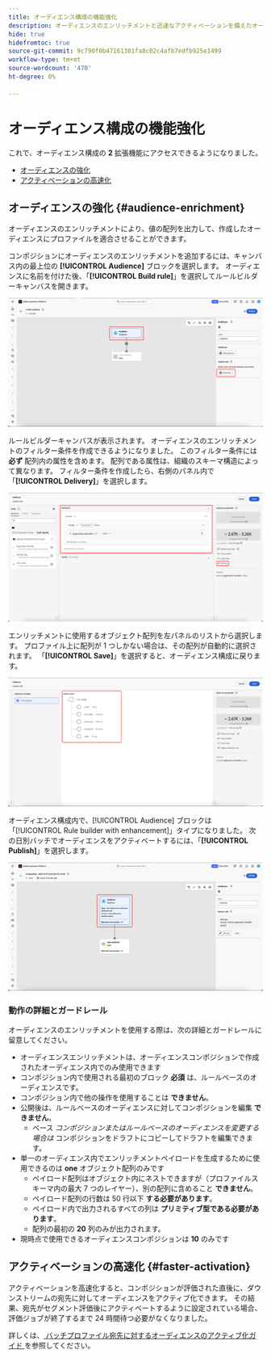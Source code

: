 ```yaml
---
title: オーディエンス構成の機能強化
description: オーディエンスのエンリッチメントと迅速なアクティベーションを備えたオーディエンスコンポジションに加えられた機能強化について説明します。
hide: true
hidefromtoc: true
source-git-commit: 9c790f0b47161301fa8c02c4afb7edfb925e1499
workflow-type: tm+mt
source-wordcount: '470'
ht-degree: 0%

---
```



# オーディエンス構成の機能強化

これで、オーディエンス構成の **2** 拡張機能にアクセスできるようになりました。

- [オーディエンスの強化](#audience-enrichment)
- [アクティベーションの高速化](#faster-activation)

## オーディエンスの強化 {#audience-enrichment}

オーディエンスのエンリッチメントにより、値の配列を出力して、作成したオーディエンスにプロファイルを適合させることができます。

コンポジションにオーディエンスのエンリッチメントを追加するには、キャンバス内の最上位の **[!UICONTROL Audience]** ブロックを選択します。 オーディエンスに名前を付けた後、「**[!UICONTROL Build rule]**」を選択してルールビルダーキャンバスを開きます。

![ オーディエンスブロックがハイライト表示され、「ルールを作成」ボタンも表示されています。](/help/segmentation/images/ui/composition-enhancements/select-build-rule.png)

ルールビルダーキャンバスが表示されます。 オーディエンスのエンリッチメントのフィルター条件を作成できるようになりました。 このフィルター条件には **必ず** 配列内の属性を含めます。 配列である属性は、組織のスキーマ構造によって異なります。 フィルター条件を作成したら、右側のパネル内で「**[!UICONTROL Delivery]**」を選択します。

![ ルールビルダーキャンバスは、エンリッチメントを許可するオーディエンスの例を示しています。 「配信」ボタンもハイライト表示されます。](/help/segmentation/images/ui/composition-enhancements/view-delivery.png)

エンリッチメントに使用するオブジェクト配列を左パネルのリストから選択します。 プロファイル上に配列が 1 つしかない場合は、その配列が自動的に選択されます。 「**[!UICONTROL Save]**」を選択すると、オーディエンス構成に戻ります。

<!-- , as well as the fields you want to be used in the enrichment. -->

![ エンリッチメントツリーのスキーマツリーが表示されます。](/help/segmentation/images/ui/composition-enhancements/view-schema-tree.png)

オーディエンス構成内で、[!UICONTROL Audience] ブロックは「[!UICONTROL Rule builder with enhancement]」タイプになりました。 次の日別バッチでオーディエンスをアクティベートするには、「**[!UICONTROL Publish]**」を選択します。

![ オーディエンス ブロックがハイライト表示され、エンリッチメントを含むオーディエンスが追加されたことを示しています。](/help/segmentation/images/ui/composition-enhancements/rule-builder-with-enrichment.png)

### 動作の詳細とガードレール

オーディエンスのエンリッチメントを使用する際は、次の詳細とガードレールに留意してください。

- オーディエンスエンリッチメントは、オーディエンスコンポジションで作成されたオーディエンス内でのみ使用できます
- コンポジション内で使用される最初のブロック **必須** は、ルールベースのオーディエンスです。
- コンポジション内で他の操作を使用することは **できません**。
- 公開後は、ルールベースのオーディエンスに対してコンポジションを編集 **できません**。
   - ベース *コンポジションまたはルールベースのオーディエンスを変更する場合は* コンポジションをドラフトにコピーしてドラフトを編集できます。
- 単一のオーディエンス内でエンリッチメントペイロードを生成するために使用できるのは **one** オブジェクト配列のみです
   - ペイロード配列はオブジェクト内にネストできますが（プロファイルスキーマ内の最大 7 つのレイヤー）、別の配列に含めること **できません**。
   - ペイロード配列の行数は 50 行以下 **する必要があります**。
   - ペイロード内で出力されるすべての列は **プリミティブ型である必要があります**。
   - 配列の最初の **20** 列のみが出力されます。
- 現時点で使用できるオーディエンスコンポジションは **10** のみです

## アクティベーションの高速化 {#faster-activation}

アクティベーションを高速化すると、コンポジションが評価された直後に、ダウンストリームの宛先に対してオーディエンスをアクティブ化できます。 その結果、宛先がセグメント評価後にアクティベートするように設定されている場合、評価ジョブが終了するまで 24 時間待つ必要がなくなりました。

詳しくは、[ バッチプロファイル宛先に対するオーディエンスのアクティブ化ガイド ](/help/destinations/ui/activate-batch-profile-destinations.md#export-full-files) を参照してください。
